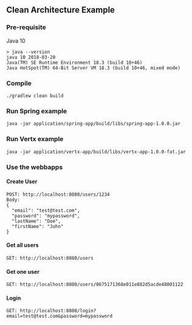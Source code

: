 ## Clean Architecture Example

### Pre-requisite

Java 10

```
> java --version
java 10 2018-03-20
Java(TM) SE Runtime Environment 18.3 (build 10+46)
Java HotSpot(TM) 64-Bit Server VM 18.3 (build 10+46, mixed mode)
```

### Compile

`./gradlew clean build`

### Run Spring example

`java -jar application/spring-app/build/libs/spring-app-1.0.0.jar`

### Run Vertx example

`java -jar application/vertx-app/build/libs/vertx-app-1.0.0-fat.jar`

### Use the webbapps

#### Create User
```
POST: http://localhost:8080/users/1234
Body:
{
  "email": "test@test.com",
  "password": "mypassword",
  "lastName": "Doe",  
  "firstName": "John"
}
```

#### Get all users
```
GET: http://localhost:8080/users
```

#### Get one user
```
GET: http://localhost:8080/users/0675171368e011e882d5acde48001122
```

#### Login
```
GET: http://localhost:8080/login?email=test@test.com&password=mypassword
```
